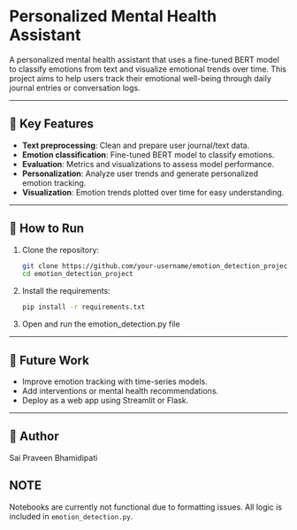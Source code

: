 # Personalized Mental Health Assistant
A personalized mental health assistant that uses a fine-tuned BERT model to classify emotions from text and visualize emotional trends over time. This project aims to help users track their emotional well-being through daily journal entries or conversation logs.

---

## 🧠 Key Features

- **Text preprocessing**: Clean and prepare user journal/text data.
- **Emotion classification**: Fine-tuned BERT model to classify emotions.
- **Evaluation**: Metrics and visualizations to assess model performance.
- **Personalization**: Analyze user trends and generate personalized emotion tracking.
- **Visualization**: Emotion trends plotted over time for easy understanding.

---

## 🚀 How to Run

1. Clone the repository:
    ```bash
    git clone https://github.com/your-username/emotion_detection_project.git
    cd emotion_detection_project
    ```

2. Install the requirements:
    ```bash
    pip install -r requirements.txt
    ```

3. Open and run the emotion_detection.py file
---

## 📌 Future Work

- Improve emotion tracking with time-series models.
- Add interventions or mental health recommendations.
- Deploy as a web app using Streamlit or Flask.

---

## 👤 Author

Sai Praveen Bhamidipati

## NOTE
Notebooks are currently not functional due to formatting issues. All logic is included in `emotion_detection.py`.
